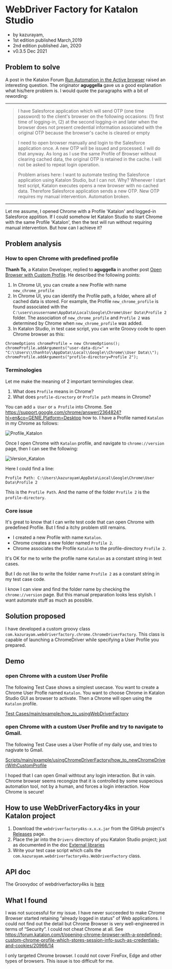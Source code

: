 WebDriver Factory for Katalon Studio
========================================================================

- by kazurayam,
- 1st edition published March,2019
- 2nd edition published Jan, 2020
- v0.3.5 Dec 2021

## Problem to solve

A post in the Katalon Forum [Run Automation in the Active browser](https://forum.katalon.com/t/run-automation-in-the-active-browser/19237/4) raised an interesting question. The originator **aguggella** gave us a good explanation what his/here problem is. I would quote the paragraphs with a bit of rewording:

---

>I have Salesforce application which will send OTP (one time password) to the client's browser on the following occasions: (1) first time of logging-in, (2) at the second logging-in and later when the browser does not present credential information associated with the original OTP because the browser's cache is cleared or empty

>I need to open browser manually and login to the Salesforce application once. A new OTP will be issued and processed. I will do that anyway. As long as I use the same Profile of Browser without clearing cached data, the original OTP is retained in the cache. I will not be asked to repeat login operation.

>Problem arises here: I want to automate testing the Salesforce application using Katalon Studio, but I can not. Why? Whenever I start test script, Katalon executes opens a new browser with no cached data. Therefore Salesforce application sends a new OTP. New OTP requires my manual intervention. Automation broken.

---

Let me assume, I opened Chrome with a Profile 'Katalon' and logged-in Salesforce applition.
If I could somehow let Katalon Studio to start Chrome with the same Profile 'Katalon',
then the test will run without requiring manual intervention.
But how can I achieve it?


## Problem analysis

### How to open Chrome with predefined profile


**Thanh To**, a Katalon Developer, replied to **aguggella** in another post [Open Browser with Custom Profile](https://forum.katalon.com/t/open-browser-with-custom-profile/19268). He described the following points:
1. In Chrome UI, you can create a new Profile with name `new_chrome_profile`
2. In Chrome UI, you can identify the Profile path, a folder, where all of cached data is stored. For example, the Profile `new_chrome_profile` is found associated with the  `C:\users\osusername\AppData\Local\Google\Chrome\User Data\Profile 2` folder. The association of `new_chrome_profile` and `Profile 2` was determined by Chrome when `new_chrome_profile` was added.
3. In Katalon Studio, in test case script, you can write Groovy code to open Chrome browser as this:
```
ChromeOptions chromeProfile = new ChromeOptions();
chromeProfile.addArguments("user-data-dir=" + "C:\\Users\\thanhto\\AppData\\Local\\Google\\Chrome\\User Data\\");
chromeProfile.addArguments("profile-directory=Profile 2");
```

### Terminologies

Let me make the meaning of 2 important terminologies clear.

1. What does `Profile` means in Chrome?
2. What does `profile-directory` or `Profile path` means in Chrome?

You can add `a User` or `a Profile` into Chrome. See https://support.google.com/chrome/answer/2364824?hl=en&co=GENIE.Platform=Desktop how to.
I have a Profile named `Katalon` in my Chrome as follows:

![Profile_Katalon](docs/images/ChromeProfile_Katalon.png)

Once I open Chrome with `Katalon` profile, and navigate to `chrome://version` page, then I can see the following:

![Version_Katalon](docs/images/ChromeVersion_Katalon.png)

Here I could find a line:

```
Profile Path: C:\Users\kazurayam\AppData\Local\Google\Chrome\User Data\Profile 2
```

This is the `Profile Path`. And the name of the folder `Profile 2` is the `profile-directory`.

### Core issue

It's great to know that I can write test code that can open Chrome with predefined Profile. But I find a itchy problem still remains.

- I created a new Profile with name `Katalon`.
- Chrome creates a new folder named `Profile 2`.
- Chrome associates the Profile `Katalon` to the profile-directory `Profile 2`.

It's OK for me to write the profile name `Katalon` as a constant string in test cases.

But I do not like to write the folder name `Profile 2` as a constant string in my test case code.

I know I can view and find the folder name by checking the `chrome://version` page. But this manual preparation looks less stylish. I want automate stuff as much as possible.



## Solution proposed

I have developed a custom groovy class `com.kazurayam.webdriverfactory.chrome.ChromeDriverFactory`. This class is capable of launching a ChromeDriver while specifying a User Profile you prepared.

## Demo

### open Chrome with a custom User Profile

The following Test Case shows a simplest usecase. You want to create a Chrome User Profle named `Katalon`. You want to choose Chrome in Katalon Studio GUI as browser to activate. Then a Chrome will open using the `Katalon` profile.

[Test Cases/main/example/how_to_usingWebDriverFactory](Scripts/main/example/usingWebDriverFactory/how_to_newWebDriverWithCustomProfile/Script1582158787629.groovy)

### open Chrome with a custom User Profile and try to navigate to Gmail.

The following Test Case uses a User Profile of my daily use, and tries to nagivate to Gmail.

[Scripts/main/example/usingChromeDriverFactory/how_to_newChromeDriverWithCustomProfile](Scripts/main/example/usingChromeDriverFactory/how_to_newChromeDriverWithCustomProfile/Script1582262429415.groovy)

I hoped that I can open Gmail withtout any login interaction. But in vain. Chrome browser seems recongize that it is controlled by some suspecious automation tool, not by a human, and forces a login interaction. How Chrome is secure!


## How to use WebDriverFactory4ks in your Katalon project

1. Download the `webdriverfactory4ks-x.x.x.jar` from the GitHub project's [Releases](https://github.com/kazurayam/webdriverfactory4ks/releases/) page.
2. Place the jar into the `Drivers` directory of you Katalon Studio project; just as documented in the doc [External libraries](https://docs.katalon.com/katalon-studio/docs/external-libraries.html)
3. Write your test case script which calls the  `com.kazurayam.webdriverfactory4ks.WebDriverFactory` class.



## API doc

The Groovydoc of webdriverfactory4ks is [here](https://kazurayam.github.io/webdriverfactory4ks/api/index.html)

## What I found 

I was not successful for my issue. I have never succeeded to make Chrome Browser started retaining “already logged in status” of Web applications. I could not find out the detail but Chrome Browser is very well-engineered in terms of “Security”. I could not cheat Chrome at all.
See https://forum.katalon.com/t/opening-chrome-browser-with-a-predefined-custom-chrome-profile-which-stores-session-info-such-as-credentials-and-cookies/20966/14


I only targeted Chrome browser. I could not cover FireFox, Edge and other types of browsers. This issue is too difficult for me.
